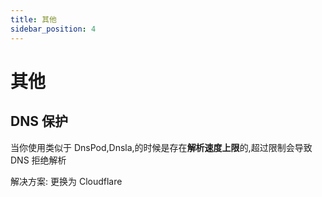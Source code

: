 ```yaml
---
title: 其他
sidebar_position: 4
---
```


# 其他

## DNS 保护

当你使用类似于 DnsPod,Dnsla,的时候是存在**解析速度上限**的,超过限制会导致 DNS 拒绝解析

解决方案: 更换为 Cloudflare